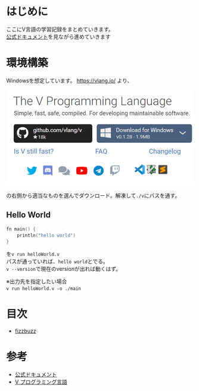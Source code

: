 # はじめに

ここにV言語の学習記録をまとめていきます。  
[公式ドキュメント](https://github.com/vlang/v/blob/master/doc/docs.md)を見ながら進めていきます

# 環境構築
Windowsを想定しています。
https://vlang.io/ より、

![V言語のホームページ画像](./readme_image/V-lang_install.png)

の右側から適当なものを選んでダウンロード。解凍して`./v`にパスを通す。

## Hello World

```v
fn main() {
    println("hello world")
}
```

を`v run helloWorld.v`  
パスが通っていれば、`hello world`とでる。  
`v --version`で現在のversionが出れば動くはず。

※出力先を指定したい場合  
`v run helloWorld.v -o ./main`

# 目次

- [fizzbuzz](./dev/fizzbuzz/fizzbuzz.md)

# 参考
- [公式ドキュメント](https://github.com/vlang/v/blob/master/doc/docs.md)
- [V プログラミング言語](https://qiita.com/MikuroXina/items/be3d4d9198cab32aed64)